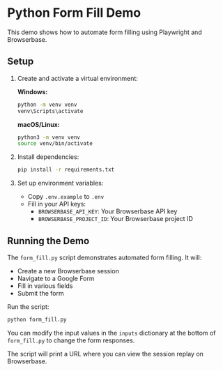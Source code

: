# Python Form Fill Demo

This demo shows how to automate form filling using Playwright and Browserbase.

## Setup

1. Create and activate a virtual environment:

   **Windows:**
   ```bash
   python -m venv venv
   venv\Scripts\activate
   ```

   **macOS/Linux:**
   ```bash
   python3 -m venv venv
   source venv/bin/activate
   ```

2. Install dependencies:
   ```bash
   pip install -r requirements.txt
   ```

3. Set up environment variables:
   - Copy `.env.example` to `.env`
   - Fill in your API keys:
     - `BROWSERBASE_API_KEY`: Your Browserbase API key
     - `BROWSERBASE_PROJECT_ID`: Your Browserbase project ID

## Running the Demo

The `form_fill.py` script demonstrates automated form filling. It will:
- Create a new Browserbase session
- Navigate to a Google Form
- Fill in various fields
- Submit the form

Run the script:
```bash
python form_fill.py
```

You can modify the input values in the `inputs` dictionary at the bottom of `form_fill.py` to change the form responses.

The script will print a URL where you can view the session replay on Browserbase.

